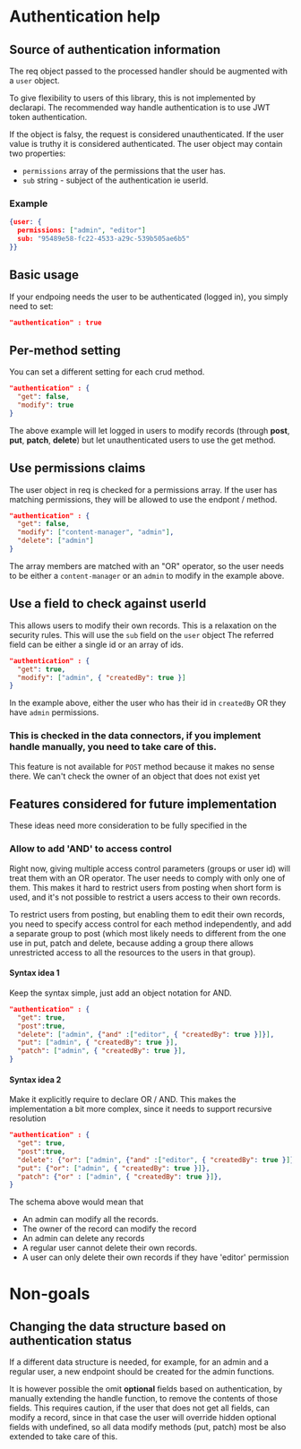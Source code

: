 Authentication help
=====================

Source of authentication information
------------------------------------
The req object passed to the processed handler should be augmented with a `user` object.

To give flexibility to users of this library, this is not implemented by declarapi.
The recommended way handle authentication is to use JWT token authentication.

If the object is falsy, the request is considered unauthenticated.
If the user value is truthy it is considered authenticated.
The user object may contain two properties:
- `permissions` array of the permissions that the user has.
- `sub` string - subject of the authentication ie userId.

### Example
```json
{user: {
  permissions: ["admin", "editor"]
  sub: "95489e58-fc22-4533-a29c-539b505ae6b5"
}}
```

Basic usage
-----------
If your endpoing needs the user to be authenticated (logged in),
you simply need to set:
```json
"authentication" : true
```

Per-method setting
------------------
You can set a different setting for each crud method.
```json
"authentication" : {
  "get": false,
  "modify": true
}
```
The above example will let logged in users to modify records (through __post__, __put__, __patch__, __delete__) but let unauthenticated users to use the get method.

Use permissions claims
----------------------
The user object in req is checked for a permissions array.
If the user has matching permissions, they will be allowed to use the endpont / method.
```json
"authentication" : {
  "get": false,
  "modify": ["content-manager", "admin"],
  "delete": ["admin"]
}
```
The array members are matched with an "OR" operator, so the user needs to be either a `content-manager` or an `admin` to modify in the example above.


Use a field to check against userId
-----------------------------------
This allows users to modify their own records.
This is a relaxation on the security rules.
This will use the `sub` field on the `user` object
The referred field can be either a single id or an array of ids.
```json
"authentication" : {
  "get": true,
  "modify": ["admin", { "createdBy": true }]
}
```
In the example above, either the user who has their id in `createdBy` OR they have `admin` permissions.


### This is checked in the data connectors, if you implement handle manually, you need to take care of this.

This feature is not available for `POST` method because it makes no sense there. We can't check the owner of an object that does not exist yet

Features considered for future implementation
---------------------------------------------

These ideas need more consideration to be fully specified in the

### Allow to add 'AND' to access control
Right now, giving multiple access control parameters (groups or user id) will treat them with an OR operator.
The user needs to comply with only one of them.
This makes it hard to restrict users from posting when short form is used,
and it's not possible to restrict a users access to their own records.

To restrict users from posting, but enabling them to edit their own records,
you need to specify access control for each method independently,
and add a separate group to post
(which most likely needs to different from the one use in put, patch and delete,
 because adding a group there allows unrestricted access to all the resources to the users in that group).

#### Syntax idea 1
Keep the syntax simple, just add an object notation for AND.
```json
"authentication" : {
  "get": true,
  "post":true,
  "delete": ["admin", {"and" :["editor", { "createdBy": true }]}],
  "put": ["admin", { "createdBy": true }],
  "patch": ["admin", { "createdBy": true }],
}
```

#### Syntax idea 2
Make it explicitly require to declare OR / AND.
This makes the implementation a bit more complex,
since it needs to support recursive resolution
```json
"authentication" : {
  "get": true,
  "post":true,
  "delete": {"or": ["admin", {"and" :["editor", { "createdBy": true }]}]},
  "put": {"or": ["admin", { "createdBy": true }]},
  "patch": {"or" : ["admin", { "createdBy": true }]},
}
```

The schema above would mean that
 - An admin can modify all the records.
 - The owner of the record can modify the record
 - An admin can delete any records
 - A regular user cannot delete their own records.
 - A user can only delete their own records if they have 'editor' permission

Non-goals
=========

Changing the data structure based on authentication status
----------------------------------------------------------
If a different data structure is needed,
for example, for an  admin and a regular user, a new endpoint
should be created for the admin functions.

It is however possible the omit **optional** fields based on authentication, by manually extending the handle function, to remove the contents of those fields. This requires caution, if the user that does not get all fields, can modify a record, since in that case the user will override hidden optional fields with undefined, so all data modify methods (put, patch) most be also extended to take care of this.
